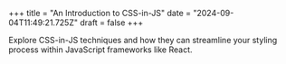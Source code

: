 +++
title = "An Introduction to CSS-in-JS"
date = "2024-09-04T11:49:21.725Z"
draft = false
+++

Explore CSS-in-JS techniques and how they can streamline your styling process within JavaScript frameworks like React.
        